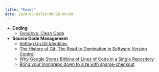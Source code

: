 ```yaml
---
title: "Reads"
date: 2020-03-01T14:00:00-04:00
---
```


  - **Coding**
    - [Goodbye, Clean Code](https://overreacted.io/goodbye-clean-code)
  - **Source Code Management**
    - [Setting Up Git Identities](https://www.micah.soy/posts/setting-up-git-identities/)
    - [The History of Git: The Road to Domination in Software Version Control](https://www.welcometothejungle.com/en/articles/btc-history-git)
    - [Why Google Stores Billions of Lines of Code in a Single Repository](https://cacm.acm.org/magazines/2016/7/204032-why-google-stores-billions-of-lines-of-code-in-a-single-repository/fulltext)
    - [Bring your monorepo down to size with sparse-checkout](https://github.blog/2020-01-17-bring-your-monorepo-down-to-size-with-sparse-checkout)
